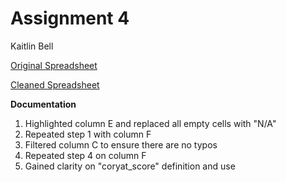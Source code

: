 # Assignment 4

Kaitlin Bell

[Original Spreadsheet](https://github.com/kaitrbell/AU-data-spring2021/blob/main/final_results.csv)

[Cleaned Spreadsheet](https://github.com/kaitrbell/AU-data-spring2021/blob/main/final_results_cleaned.csv)

**Documentation**

1. Highlighted column E and replaced all empty cells with "N/A"
2. Repeated step 1 with column F
4. Filtered column C to ensure there are no typos
5. Repeated step 4 on column F
3. Gained clarity on "coryat_score" definition and use
